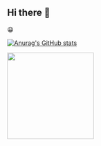 ## Hi there 👋

<!--
**bshillitoe/bshillitoe** is a ✨ _special_ ✨ repository because its `README.md` (this file) appears on your GitHub profile.

Here are some ideas to get you started:

- 🔭 I’m currently working on ...
- 🌱 I’m currently learning ...
- 👯 I’m looking to collaborate on ...
- 🤔 I’m looking for help with ...
- 💬 Ask me about ...
- 📫 How to reach me: ...
- 😄 Pronouns: ...
- ⚡ Fun fact: ...
-->

😀

[![Anurag's GitHub stats](https://github-readme-stats.vercel.app/api?username=bshillitoe)](https://github.com/anuraghazra/github-readme-stats)

<img height=200 align="center" src="https://github-readme-stats-theta-coral-97.vercel.app//&size_weight=0.5&count_weight=0.5&layout=compact&hide=javascript,css,scss,html,lua&theme=transparent&langs_count=8" />
